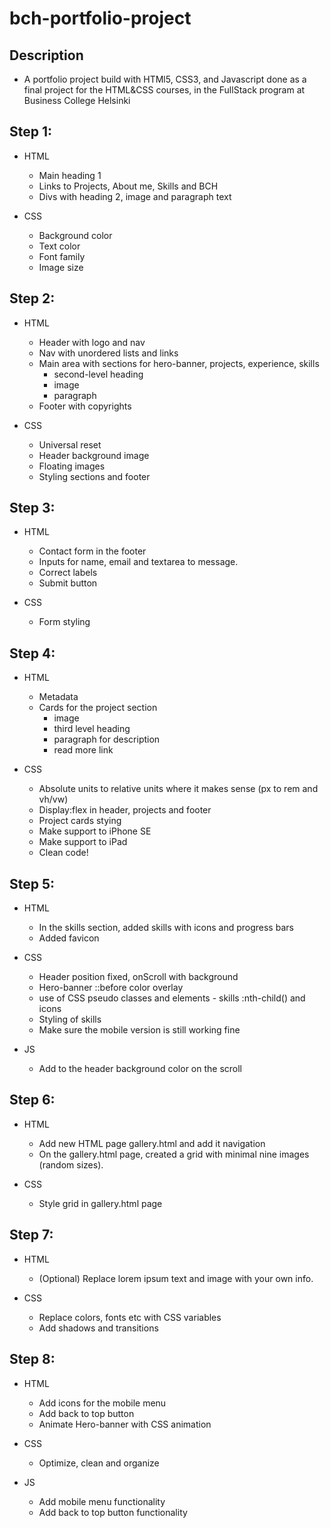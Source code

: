 # bch-portfolio-project

## Description

- A portfolio project build with HTMl5, CSS3, and Javascript done as a final project for the HTML&CSS courses, in the FullStack program at Business College Helsinki

## Step 1:

- HTML

  - Main heading 1
  - Links to Projects, About me, Skills and BCH
  - Divs with heading 2, image and paragraph text

- CSS
  - Background color
  - Text color
  - Font family
  - Image size

## Step 2:

- HTML

  - Header with logo and nav
  - Nav with unordered lists and links
  - Main area with sections for hero-banner, projects, experience, skills
    - second-level heading
    - image
    - paragraph
  - Footer with copyrights

- CSS
  - Universal reset
  - Header background image
  - Floating images
  - Styling sections and footer

## Step 3:

- HTML

  - Contact form in the footer
  - Inputs for name, email and textarea to message.
  - Correct labels
  - Submit button

- CSS

  - Form styling

## Step 4:

- HTML

  - Metadata
  - Cards for the project section
    - image
    - third level heading
    - paragraph for description
    - read more link

- CSS
  - Absolute units to relative units where it makes sense (px to rem and vh/vw)
  - Display:flex in header, projects and footer
  - Project cards stying
  - Make support to iPhone SE
  - Make support to iPad
  - Clean code!

## Step 5:

- HTML

  - In the skills section, added skills with icons and progress bars
  - Added favicon

- CSS

  - Header position fixed, onScroll with background
  - Hero-banner ::before color overlay
  - use of CSS pseudo classes and elements - skills :nth-child() and icons
  - Styling of skills
  - Make sure the mobile version is still working fine

- JS
  - Add to the header background color on the scroll

## Step 6:

- HTML

  - Add new HTML page gallery.html and add it navigation
  - On the gallery.html page, created a grid with minimal nine images (random sizes).

- CSS
  - Style grid in gallery.html page

## Step 7:

- HTML

  - (Optional) Replace lorem ipsum text and image with your own info.

- CSS
  - Replace colors, fonts etc with CSS variables
  - Add shadows and transitions

## Step 8:

- HTML

  - Add icons for the mobile menu
  - Add back to top button
  - Animate Hero-banner with CSS animation

- CSS

  - Optimize, clean and organize

- JS
  - Add mobile menu functionality
  - Add back to top button functionality
